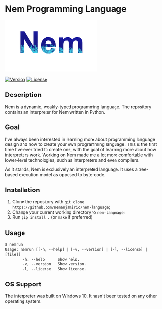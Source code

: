 # Nem Programming Language

![Logo](resources/logo.png)

[![Version](https://badge.fury.io/gh/nemanjamiric%2Fnem-language.svg)](https://badge.fury.io/gh/nemanjamiric%2Fnem-language)
[![License](https://img.shields.io/badge/License-MIT-blue.svg)](https://github.com/nemanjamiric/nem-language/blob/master/LICENSE)

## Description
Nem is a dynamic, weakly-typed programming language.
The repository contains an interpreter for Nem written in Python.

## Goal
I've always been interested in learning more about programming language design and how to create your own programming language.
This is the first time I've ever tried to create one, with the goal of learning more about how interpreters work.
Working on Nem made me a lot more comfortable with lower-level technologies, such as interpreters and even compilers.

As it stands, Nem is exclusively an interpreted language.
It uses a tree-based execution model as opposed to byte-code.

## Installation
1. Clone the repository with `git clone https://github.com/nemanjamiric/nem-language`;
2. Change your current working directory to `nem-language`;
3. Run `pip install .` (or `make` if preferred).

## Usage
```
$ nemrun
Usage: nemrun [[-h, --help] | [-v, --version] | [-l, --license] | [file]]
        -h, --help      Show help.
        -v, --version   Show version.
        -l, --license   Show license.
```

## OS Support
The interpreter was built on Windows 10.
It hasn't been tested on any other operating system.
